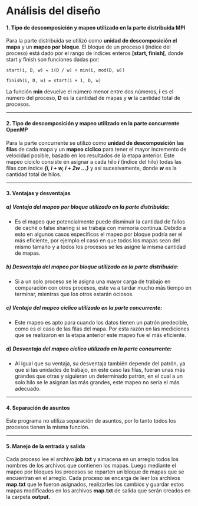 # Análisis del diseño
 
#### 1. Tipo de descomposición y mapeo utilizado en la parte distribuida MPI
 
Para la parte distribuida se utilizó como **unidad de descomposición el mapa** y un **mapeo por bloque**.  El bloque de un proceso **i** (índice del proceso) está dado por el rango de índices enteros **[start, finish[**, donde start y finish son funciones dadas por:

`start(i, D, w) = i(D / w) + min(i, mod(D, w))`

`finish(i, D, w) = start(i + 1, D, w)`

La función **min** devuelve el número menor entre dos números, **i** es el número del proceso, **D** es la cantidad de mapas y **w** la cantidad total de procesos.

---
 
#### 2. Tipo de descomposición y mapeo utilizado en la parte concurrente OpenMP

Para la parte concurrente se utilizó como **unidad de descomposición las filas** de cada mapa y un **mapeo cíclico** para tener el mayor incremento de velocidad posible, basado en los resultados de la etapa anterior.
Este mapeo cíciclo consiste en asignar a cada hilo ***i*** (índice del hilo) todas las filas con índice ***{i, i + w, i + 2w ...}*** y así sucesivamente, donde ***w*** es la cantidad total de hilos. 

---
 
 
#### 3. Ventajas y desventajas

##### a) Ventaja del mapeo por bloque utilizado en la parte distribuida:

- Es el mapeo que potencialmente puede disminuir la cantidad de fallos de caché o false sharing si se trabaja con memoria continua. Debido a esto en algunos casos específicos el mapeo por bloque podría ser el más eficiente, por ejemplo el caso en que todos los mapas sean del mismo tamaño y a todos los procesos se les asigne la misma cantidad de mapas.

##### b) Desventaja del mapeo por bloque utilizado en la parte distribuida:

- Si a un solo proceso se le asigna una mayor carga de trabajo en comparación con otros procesos, este va a tardar mucho más tiempo en terminar, mientras que los otros estarán ociosos.

##### c) Ventaja del mapeo cíclico utilizado en la parte concurrente:

- Este mapeo es apto para cuando los datos tienen un patrón predecible, como es el caso de las filas del mapa. Por esta razón en las mediciones que se realizaron en la etapa anterior este mapeo fue el más eficiente.

##### d) Desventaja del mapeo cíclico utilizado en la parte concurrente:

- Al igual que su ventaja, su desventaja también depende del patrón, ya que si las unidades de trabajo, en este caso las filas, fueran unas más grandes que otras y siguieran un determinado patrón, en el cual a un solo hilo se le asignan las más grandes, este mapeo no sería el más adecuado.

---

#### 4. Separación de asuntos

Este programa no utiliza separación de asuntos, por lo tanto todos los procesos tienen la misma función.

---

 
#### 5. Manejo de la entrada y salida

Cada proceso lee el archivo **job.txt** y almacena en un arreglo todos los nombres de los archivos que contienen los mapas. Luego mediante el mapeo por bloques los procesos se reparten un bloque de mapas que se encuentran en el arreglo. Cada proceso se encarga de leer los archivos **map.txt** que le fueron asignados, realizarles los cambios y guardar estos mapas modificados en los archivos **map.txt** de salida que serán creados en la carpeta **output.**
 

